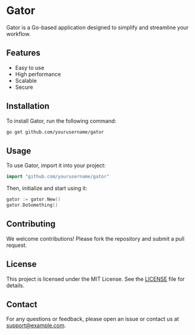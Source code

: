 # Gator

Gator is a Go-based application designed to simplify and streamline your workflow. 

## Features

- Easy to use
- High performance
- Scalable
- Secure

## Installation

To install Gator, run the following command:

```sh
go get github.com/yourusername/gator
```

## Usage

To use Gator, import it into your project:

```go
import "github.com/yourusername/gator"
```

Then, initialize and start using it:

```go
gator := gator.New()
gator.DoSomething()
```

## Contributing

We welcome contributions! Please fork the repository and submit a pull request.

## License

This project is licensed under the MIT License. See the [LICENSE](LICENSE) file for details.

## Contact

For any questions or feedback, please open an issue or contact us at support@example.com.

